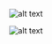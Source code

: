 ![alt text](https://github.com/moohammed-gaber/super_clean_getx_mvp_arch/blob/master/github_readme/img_2.png?raw=true)

![alt text](https://github.com/moohammed-gaber/super_clean_getx_mvp_arch/blob/master/github_readme/img_1.png?raw=true)
